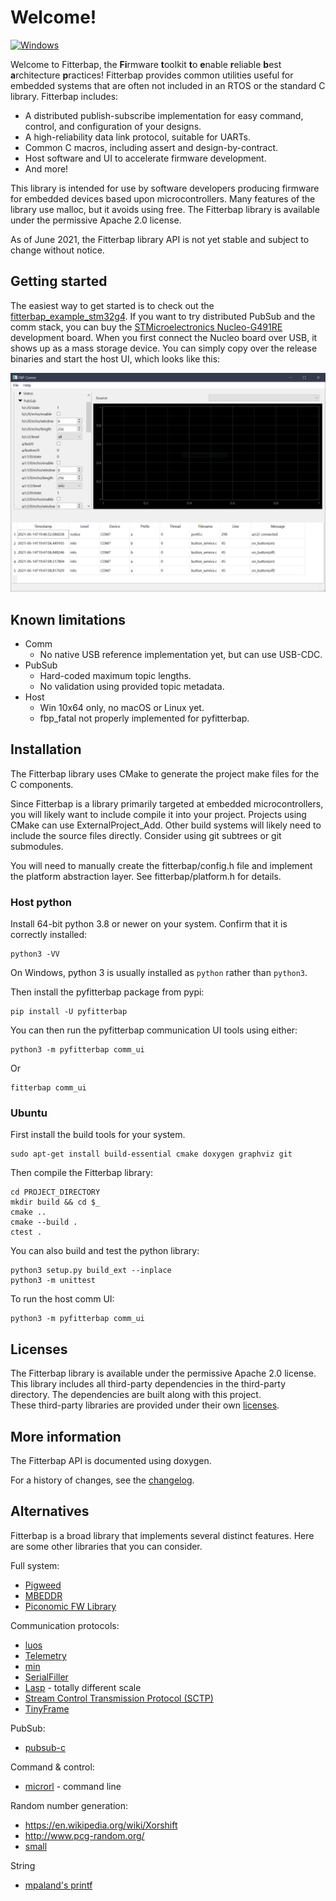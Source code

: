 <!--
# Copyright 2014-2021 Jetperch LLC
#
# Licensed under the Apache License, Version 2.0 (the "License");
# you may not use this file except in compliance with the License.
# You may obtain a copy of the License at
#
#     http://www.apache.org/licenses/LICENSE-2.0
#
# Unless required by applicable law or agreed to in writing, software
# distributed under the License is distributed on an "AS IS" BASIS,
# WITHOUT WARRANTIES OR CONDITIONS OF ANY KIND, either express or implied.
# See the License for the specific language governing permissions and
# limitations under the License.
-->

# Welcome!

[![Windows](https://github.com/jetperch/fitterbap/actions/workflows/windows.yml/badge.svg)](https://github.com/jetperch/fitterbap/actions/workflows/windows.yml)


Welcome to Fitterbap, the **Fi**rmware **t**oolkit **t**o **e**nable 
**r**eliable **b**est **a**rchitecture **p**ractices!
Fitterbap provides common utilities useful for embedded systems that are often 
not included in an RTOS or the standard C library.  Fitterbap includes:

* A distributed publish-subscribe implementation for easy command, control,
  and configuration of your designs.
* A high-reliability data link protocol, suitable for UARTs.
* Common C macros, including assert and design-by-contract.
* Host software and UI to accelerate firmware development.
* And more!

This library is intended for use by software developers producing 
firmware for embedded devices based upon microcontrollers.  Many features of
the library use malloc, but it avoids using free.
The Fitterbap library is available under the permissive Apache 2.0 license.

As of June 2021, the Fitterbap library API is not yet stable and subject to 
change without notice.


## Getting started

The easiest way to get started is to check out the
[fitterbap_example_stm32g4](https://github.com/jetperch/fitterbap_example_stm32g4).
If you want to try distributed PubSub and the comm stack, you can buy the 
[STMicroelectronics Nucleo-G491RE](https://www.st.com/en/evaluation-tools/nucleo-g491re.html)
development board.  When you first connect the Nucleo board over USB, 
it shows up as a mass storage device.  You can simply copy over the 
release binaries and start the host UI, which looks like this:

![Fitterbap Host Comm UI](doc/host_comm_ui.png)


## Known limitations

*   Comm
    *    No native USB reference implementation yet, but can use USB-CDC.
*   PubSub
    *    Hard-coded maximum topic lengths.
    *    No validation using provided topic metadata.
*   Host
    *    Win 10x64 only, no macOS or Linux yet.
    *    fbp_fatal not properly implemented for pyfitterbap.


## Installation

The Fitterbap library uses CMake to generate the project make files for 
the C components.

Since Fitterbap is a library primarily targeted at embedded microcontrollers, 
you will likely want to include compile it into your project.  Projects
using CMake can use ExternalProject_Add.  Other build systems
will likely need to include the source files directly.  Consider using
git subtrees or git submodules.  

You will need to manually create the fitterbap/config.h file and implement the
platform abstraction layer.   See fitterbap/platform.h for details.


### Host python

Install 64-bit python 3.8 or newer on your system.  Confirm that it is correctly installed:

    python3 -VV

On Windows, python 3 is usually installed as `python` rather than `python3`.

Then install the pyfitterbap package from pypi:

    pip install -U pyfitterbap

You can then run the pyfitterbap communication UI tools using either:

    python3 -m pyfitterbap comm_ui

Or

    fitterbap comm_ui
    

### Ubuntu

First install the build tools for your system.

    sudo apt-get install build-essential cmake doxygen graphviz git

Then compile the Fitterbap library:

    cd PROJECT_DIRECTORY
    mkdir build && cd $_
    cmake ..
    cmake --build .
    ctest .

You can also build and test the python library:

    python3 setup.py build_ext --inplace
    python3 -m unittest

To run the host comm UI:

    python3 -m pyfitterbap comm_ui


## Licenses

The Fitterbap library is available under the permissive Apache 2.0 license.
This library includes all third-party dependencies in the third-party
directory.  The dependencies are built along with this project.  
These third-party libraries are provided under their own 
[licenses](third-party/README.md).


## More information

The Fitterbap API is documented using doxygen.

For a history of changes, see the [changelog](CHANGELOG.md).


## Alternatives

Fitterbap is a broad library that implements several distinct features.
Here are some other libraries that you can consider.


Full system:

* [Pigweed](https://pigweed.dev/)
* [MBEDDR](http://mbeddr.com/)
* [Piconomic FW Library](https://github.com/piconomix/piconomix-fwlib)


Communication protocols:

* [luos](https://www.luos.io/)
* [Telemetry](https://github.com/Overdrivr/Telemetry)
* [min](https://github.com/min-protocol/min)
* [SerialFiller](https://github.com/gbmhunter/SerialFiller)
* [Lasp](https://lasp-lang.readme.io/) - totally different scale
* [Stream Control Transmission Protocol (SCTP)](https://tools.ietf.org/html/rfc4960)    
* [TinyFrame](https://github.com/MightyPork/TinyFrame) 


PubSub:

* [pubsub-c](https://github.com/jaracil/pubsub-c)


Command & control:

* [microrl](https://github.com/Helius/microrl) - command line


Random number generation:

* https://en.wikipedia.org/wiki/Xorshift
* http://www.pcg-random.org/ 
* [small](http://excamera.com/sphinx/article-xorshift.html)


String

* [mpaland's printf](https://github.com/mpaland/printf)
